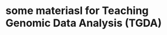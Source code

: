 some materiasl for Teaching Genomic Data Analysis (TGDA)
========================================================



